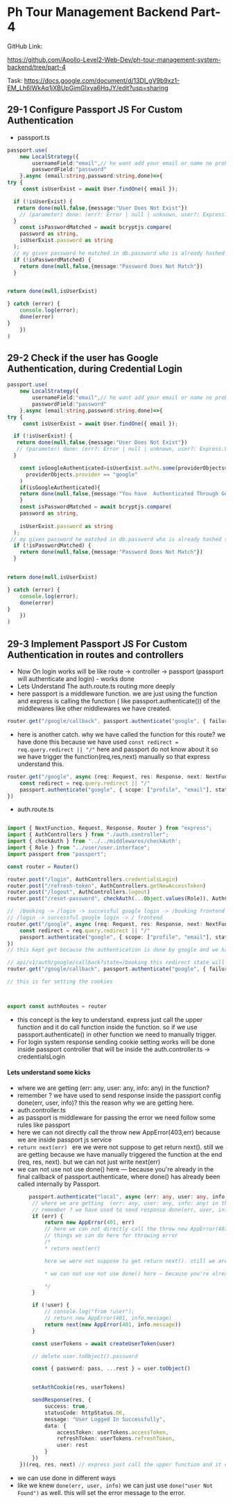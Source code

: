 # Ph Tour Management Backend Part-4
GitHub Link:

https://github.com/Apollo-Level2-Web-Dev/ph-tour-management-system-backend/tree/part-4



Task: https://docs.google.com/document/d/13DI_gV9b9xz1-EM_Lh6lWkAq1jXBUpGimGIxya6HqJY/edit?usp=sharing

## 29-1 Configure Passport JS For Custom Authentication
- passport.ts
```ts
passport.use(
    new LocalStrategy({
        usernameField:"email",// he want add your email or name no problem
        passwordField:"password"
    },async (email:string,password:string,done)=>{
try {
     const isUserExist = await User.findOne({ email });

  if (!isUserExist) {
   return done(null,false,{message:"User Does Not Exist"})
    // (parameter) done: (err?: Error | null | unknown, user?: Express.User | false, info?: object) => voi
  }
    const isPasswordMatched = await bcryptjs.compare(
    password as string,
    isUserExist.password as string
  );
  // my given password he matched in db.password who is already hashed same or different is same then he logged in
  if (!isPasswordMatched) {
    return done(null,false,{message:"Password Does Not Match"})
  }


return done(null,isUserExist)

} catch (error) {
    console.log(error);
    done(error)
}
    })
)
```
## 29-2 Check if the user has Google Authentication, during Credential Login
```ts
passport.use(
    new LocalStrategy({
        usernameField:"email",// he want add your email or name no problem
        passwordField:"password"
    },async (email:string,password:string,done)=>{
try {
     const isUserExist = await User.findOne({ email });

  if (!isUserExist) {
   return done(null,false,{message:"User Does Not Exist"})
   // (parameter) done: (err?: Error | null | unknown, user?: Express.User | false, info?: object) => voi
  }

    const isGoogleAuthenticated=isUserExist.auths.some(providerObjects=>
      providerObjects.provider == "google"
    )
    if(isGoogleAuthenticated){
    return done(null,false,{message:"You have  Authenticated Through Google so if you Want to login with Credentials, then at first login with google and set a password for your Gmail and then you can login with email and password "})
    }
    const isPasswordMatched = await bcryptjs.compare(
    password as string,
   
    isUserExist.password as string
  );
 // my given password he matched in db.password who is already hashed same or different is same then he logged in
  if (!isPasswordMatched) {
    return done(null,false,{message:"Password Does Not Match"})
  }


return done(null,isUserExist)

} catch (error) {
    console.log(error);
    done(error)
}
    })
)
```
## 29-3 Implement Passport JS For Custom Authentication in routes and controllers
 - Now On login works will be like route -> controller -> passport (passport will authenticate and login) - works done 
 - Lets Understand The auth.route.ts routing more deeply 
- here passport is a middleware function. we are just using the function and express is calling the function ( like passport.authenticate()) of the middlewares like other middlewares we have created.

```ts 
router.get("/google/callback", passport.authenticate("google", { failureRedirect: "/login" }), AuthControllers.googleCallbackController)
```
- here is another catch. why we have called the function for this route? we have done this because we have used `const redirect = req.query.redirect || "/"` here and passport do not know about it so we have trigger the function(req,res,next) manually so that express understand this. 

```ts 
router.get("/google", async (req: Request, res: Response, next: NextFunction) => {
    const redirect = req.query.redirect || "/"
    passport.authenticate("google", { scope: ["profile", "email"], state: redirect as string })(req, res, next)
})
```
- auth.route.ts 
```ts 

import { NextFunction, Request, Response, Router } from "express";
import { AuthControllers } from "./auth.controller";
import { checkAuth } from '../../middlewares/checkAuth';
import { Role } from "../user/user.interface";
import passport from "passport";

const router = Router()

router.post("/login", AuthControllers.credentialsLogin)
router.post("/refresh-token", AuthControllers.getNewAccessToken)
router.post("/logout", AuthControllers.logout)
router.post("/reset-password", checkAuth(...Object.values(Role)), AuthControllers.resetPassword)

//  /booking -> /login -> successful google login -> /booking frontend
// /login -> successful google login -> / frontend
router.get("/google", async (req: Request, res: Response, next: NextFunction) => {
    const redirect = req.query.redirect || "/"
    passport.authenticate("google", { scope: ["profile", "email"], state: redirect as string })(req, res, next)
})
// this kept get because the authentication is done by google and we have nothing to send in body 

// api/v1/auth/google/callback?state=/booking this redirect state will be added in the url by the previous auth login route
router.get("/google/callback", passport.authenticate("google", { failureRedirect: "/login" }), AuthControllers.googleCallbackController)

// this is for setting the cookies 



export const authRoutes = router
```
- this concept is the key to understand. express just call the upper function and it do call function inside the function. so if we use passport.authenticate() in other function we need to manually trigger. 
- For login system response sending cookie setting works will be done inside passport controller that will be inside the auth.controller.ts -> credentialsLogin


#### Lets understand some kicks 
- where we are getting  (err: any, user: any, info: any) in the function? 
- remember ? we have used to send response inside the passport config done(err, user, info)? this the reason why we are getting here.
- auth.controller.ts 
- as passport is middleware for passing the error we need follow some rules like passport 
-  here we can not directly call the throw new AppError(403,err) because we are inside passport js service
-  `return next(err) ` ere we were not suppose to get return next(). still we are getting because we have manually triggered the function at the end (req, res, next). but we can not just write next(err)
-  we can not use not use done() here — because you're already in the final callback of passport.authenticate, where done() has already been called internally by Passport.
  
```ts 
       passport.authenticate("local", async (err: any, user: any, info: any) => {
        // where we are getting  (err: any, user: any, info: any) in the function? 
        // remember ? we have used to send response done(err, user, info)? this the reason why we are getting here. 
        if (err) {
            return new AppError(401, err)
            // here we can not directly call the throw new AppError(403,err) because we are inside passport js service 
            // things we can do here for throwing error 
            /*
            * return next(err) 

            here we were not suppose to get return next(). still we are getting because we have manually triggered the function at the end (req, res, next). but we can not just write next(err)

            * we can not use not use done() here — because you're already in the final callback of passport.authenticate, where done() has already been called internally by Passport.

            */
        }

        if (!user) {
            // console.log("from !user");
            // return new AppError(401, info.message)
            return next(new AppError(401, info.message))
        }

        const userTokens = await createUserToken(user)

        // delete user.toObject().password

        const { password: pass, ...rest } = user.toObject()


        setAuthCookie(res, userTokens)

        sendResponse(res, {
            success: true,
            statusCode: httpStatus.OK,
            message: "User Logged In Successfully",
            data: {
                accessToken: userTokens.accessToken,
                refreshToken: userTokens.refreshToken,
                user: rest
            }
        })
    })(req, res, next) // express just call the upper function and it do call function inside the function. so if we use passport.authenticate() in other function we need to manually trigger. 
```

- we can use done in different ways 
- like we knew `done(err, user, info)` we can just use `done("user Not Found")` as well. this will set the error message to the error. 